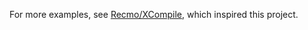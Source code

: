 For more examples, see [Recmo/XCompile](https://github.com/Recmo/XCompile), which inspired this project.
